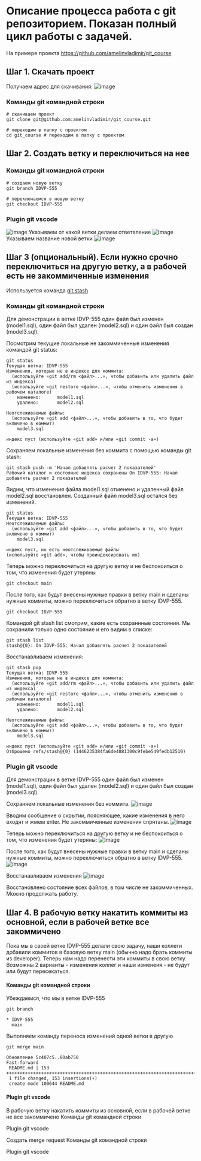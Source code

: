 # Описание процесса работа с git репозиторием. Показан полный цикл работы с задачей.

На примере проекта https://github.com/amelinvladimir/git_course 

## Шаг 1. Скачать проект
Получаем адрес для скачивания:
![image](https://github.com/user-attachments/assets/767a19fe-17d6-4686-98c6-0cf187b8aa90)


### Команды git командной строки
```console
# скачиваем проект
git clone git@github.com:amelinvladimir/git_course.git

# переходим в папку с проектом
cd git_course # переходим в папку с проектом
```

## Шаг 2. Создать ветку и переключиться на нее
### Команды git командной строки
```console
# создаем новую ветку
git branch IDVP-555

# переключаемся в новую ветку
git checkout IDVP-555
```

### Plugin git vscode
![image](https://github.com/user-attachments/assets/1f16de2f-05b1-45b6-90e9-d739113ac34f)
Указываем от какой ветки делаем ответвление
![image](https://github.com/user-attachments/assets/1060cbde-0fe3-4317-b9c6-93f114bb1156)
Указываем название новой ветки
![image](https://github.com/user-attachments/assets/5f83396f-1d05-46fd-a1e9-00b6c3f26144)


## Шаг 3 (опциональный). Если нужно срочно переключиться на другую ветку, а в рабочей есть не закоммиченные изменения
Используется команда [git stash](https://git-scm.com/docs/git-stash)

### Команды git командной строки
Для демонстрации в ветке IDVP-555 один файл был изменен (model1.sql), один файл был удален (model2.sql) и один файл был создан (model3.sql).

Посмотрим текущие локальные не закоммиченные изменения командой git status: 
```console
git status
Текущая ветка: IDVP-555
Изменения, которые не в индексе для коммита:
  (используйте «git add/rm <файл>...», чтобы добавить или удалить файл из индекса)
  (используйте «git restore <файл>...», чтобы отменить изменения в рабочем каталоге)
	изменено:      model1.sql
	удалено:       model2.sql

Неотслеживаемые файлы:
  (используйте «git add <файл>...», чтобы добавить в то, что будет включено в коммит)
	model3.sql

индекс пуст (используйте «git add» и/или «git commit -a»)
```

Сохраняем локальные изменения без коммита с помощью команды git stash:
```console
git stash push -m 'Начал добавлять расчет 2 показателей'
Рабочий каталог и состояние индекса сохранены On IDVP-555: Начал добавлять расчет 2 показателей
```

Видим, что изменения файла model1.sql отменено и удаленный файл model2.sql восстановлен. Созданный файл model3.sql остался без изменений.
```console
git status
Текущая ветка: IDVP-555
Неотслеживаемые файлы:
  (используйте «git add <файл>...», чтобы добавить в то, что будет включено в коммит)
	model3.sql

индекс пуст, но есть неотслеживаемые файлы
(используйте «git add», чтобы проиндексировать их)
```

Теперь можно переключиться на другую ветку и не беспокоиться о том, что изменения будет утеряны
```console
git checkout main 
```

После того, как будут внесены нужные правки в ветку main и сделаны нужные коммиты, можно переключиться обратно в ветку IDVP-555.
```console
git checkout IDVP-555 
```

Командой git stash list смотрим, какие есть сохраннные состояния. Мы сохранили только одно состояние и его видим в списке:
```console
git stash list
stash@{0}: On IDVP-555: Начал добавлять расчет 2 показателей
```

Восстанавливаем изменения:
```console
git stash pop        
Текущая ветка: IDVP-555
Изменения, которые не в индексе для коммита:
  (используйте «git add/rm <файл>...», чтобы добавить или удалить файл из индекса)
  (используйте «git restore <файл>...», чтобы отменить изменения в рабочем каталоге)
	изменено:      model1.sql
	удалено:       model2.sql

Неотслеживаемые файлы:
  (используйте «git add <файл>...», чтобы добавить в то, что будет включено в коммит)
	model3.sql

индекс пуст (используйте «git add» и/или «git commit -a»)
Отброшено refs/stash@{0} (1446235384fa6de4881300c9febe549fedb12510)
```

### Plugin git vscode

Для демонстрации в ветке IDVP-555 один файл был изменен (model1.sql), один файл был удален (model2.sql) и один файл был создан (model3.sql).

Сохраняем локальные изменения без коммита.
![image](https://github.com/user-attachments/assets/5aa14626-9676-469f-8215-310753d85318)

Вводим сообщение о скрытии, поясняющее, какие изменения в него входят и жмем enter. Не закоммиченные изменения спрятаны.
![image](https://github.com/user-attachments/assets/e60d4009-497d-45d2-bd83-9e462832070a)

Теперь можно переключиться на другую ветку и не беспокоиться о том, что изменения будет утеряны:
![image](https://github.com/user-attachments/assets/2ad30f26-d216-469e-bb66-c8a9df33eaf8)

После того, как будут внесены нужные правки в ветку main и сделаны нужные коммиты, можно переключиться обратно в ветку IDVP-555.
![image](https://github.com/user-attachments/assets/b1c70673-bd88-4a05-8fbb-1e212953ca77)

Восстанавливаем изменения
![image](https://github.com/user-attachments/assets/c2d64bd5-3e99-4060-a7eb-8fb7bd6d2f1c)

Восстановлено состояние всех файлов, в том числе не закоммиченных. Можно продолжать работу.


## Шаг 4. В рабочую ветку накатить коммиты из основной, если в рабочей ветке все закоммичено
Пока мы в своей ветке IDVP-555 делали свою задачу, наши коллеги добавили коммитов в базовую ветку main (обычно надо брать коммиты из developer). Теперь нам надо перенести эти коммиты в свою ветку. Возможны 2 варианты - изменения коллег и наши изменеия - не будут или будут пересекаться.

#### Команды git командной строки
Убеждаемся, что мы в ветке IDVP-555
```console
git branch

* IDVP-555
  main
```

Выполняем команду переноса изменений одной ветки в другую
```console
git merge main

Обновление 5c407c5..80ab750
Fast-forward
 README.md | 153 +++++++++++++++++++++++++++++++++++++++++++++++++++++++++++++++++++++++++++++++++++++++++++++++++++++++++++++++++++++++++++++
 1 file changed, 153 insertions(+)
 create mode 100644 README.md
```

#### Plugin git vscode

В рабочую ветку накатить коммиты из основной, если в рабочей ветке не все закоммичено
Команды git командной строки

Plugin git vscode


Создать merge request
Команды git командной строки

Plugin git vscode



